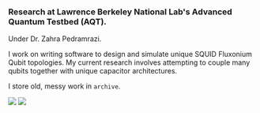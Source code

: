 ### Research at Lawrence Berkeley National Lab's Advanced Quantum Testbed (AQT).

Under Dr. Zahra Pedramrazi. 

I work on writing software to design and simulate unique SQUID Fluxonium Qubit topologies. My current 
research involves attempting to couple many qubits together with unique
capacitor architectures.  

I store old, messy work in `archive`. 


![](images/4_chip.png) 
![](images/fluxonium.png) 
